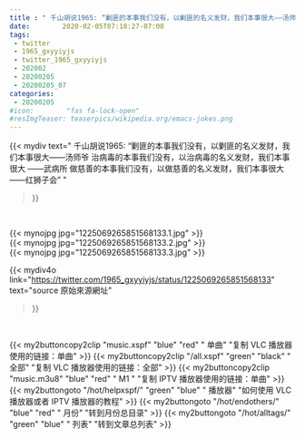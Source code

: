 ```yaml
---
title : " 千山胡说1965: “剿匪的本事我们没有，以剿匪的名义发财，我们本事很大——汤师爷&#10;治病毒的本事我们没有，以治病毒的名义发财，我们本事很大 ——武病所&#10;做慈善的本事我们没有，以做慈善的名义发财，我们本事很大 ——红狮子会”  "
date:        2020-02-05T07:18:27-07:00
tags:
 - twitter
 - 1965_gxyyiyjs
 - twitter_1965_gxyyiyjs
 - 202002
 - 20200205
 - 20200205_07
categories:
 - 20200205
#icon:        "fas fa-lock-open"
#resImgTeaser: teaserpics/wikipedia.org/emacs-jokes.png
---
```


{{< mydiv text=" 千山胡说1965: “剿匪的本事我们没有，以剿匪的名义发财，我们本事很大——汤师爷&#10;治病毒的本事我们没有，以治病毒的名义发财，我们本事很大 ——武病所&#10;做慈善的本事我们没有，以做慈善的名义发财，我们本事很大 ——红狮子会”  "
>}}
<br>


 {{< mynojpg jpg="1225069265851568133.1.jpg" >}}<br>  {{< mynojpg jpg="1225069265851568133.2.jpg" >}}<br>  {{< mynojpg jpg="1225069265851568133.3.jpg" >}}<br> 



{{< mydiv4o link="https://twitter.com/1965_gxyyiyjs/status/1225069265851568133"
text="source 原始來源網址"
>}}


<br>





{{< my2buttoncopy2clip "music.xspf"        "blue"   "red"    " 单曲"  "复制 VLC 播放器使用的链接：单曲" >}} {{< my2buttoncopy2clip "/all.xspf"         "green"  "black"  " 全部"  "复制 VLC 播放器使用的链接：全部" >}} {{< my2buttoncopy2clip "music.m3u8"        "blue"   "red"    " M1 "    "复制 IPTV 播放器使用的链接：单曲" >}} {{< my2buttongoto      "/hot/helpxspf/"    "green"  "blue"   " 播放器" "如何使用 VLC 播放器或者 IPTV 播放器的教程" >}} {{< my2buttongoto      "/hot/endothers/"   "blue"   "red"    " 月份"   "转到月份总目录" >}} {{< my2buttongoto      "/hot/alltags/"     "green"  "blue"   " 列表"   "转到文章总列表" >}} 
